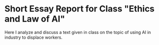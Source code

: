 # Short Essay Report for Class "Ethics and Law of AI"

Here I analyze and discuss a text given in class on the topic of using AI in industry to displace workers.
